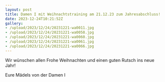```yaml
---
layout: post
title: Damen I mit Weihnachtstraining am 21.12.23 zum Jahresabschluss!
date: 2023-12-24T10:21:52Z
gallery:
- /upload/2023/12/24/20231221-wa0011.jpg
- /upload/2023/12/24/20231221-wa0058.jpg
- /upload/2023/12/24/20231221-wa0060.jpg
- /upload/2023/12/24/20231221-wa0061.jpg
- /upload/2023/12/24/20231221-wa0066.jpg
---
```

Wir wünschen allen Frohe Weihnachten und einen guten Rutsch ins neue
Jahr!

Eure Mädels von der Damen I
